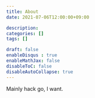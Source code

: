 ```yaml
---
title: About
date: 2021-07-06T12:00:00+09:00

description: 
categories: []
tags: []

draft: false
enableDisqus : true
enableMathJax: false
disableToC: false
disableAutoCollapse: true
---
```


Mainly hack go, I want.